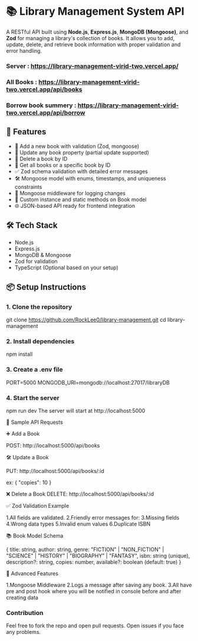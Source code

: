 # 📚 Library Management System API

A RESTful API built using **Node.js**, **Express.js**, **MongoDB (Mongoose)**, and **Zod** for managing a library's collection of books. It allows you to add, update, delete, and retrieve book information with proper validation and error handling.

### Server : https://library-management-virid-two.vercel.app/
### All Books : https://library-management-virid-two.vercel.app/api/books
### Borrow book summery : https://library-management-virid-two.vercel.app/api/borrow

## 🚀 Features

- 📘 Add a new book with validation (Zod, mongoose)
- 📗 Update any book property (partial update supported)
- 📕 Delete a book by ID
- 📙 Get all books or a specific book by ID
- ✅ Zod schema validation with detailed error messages
- 🛠 Mongoose model with enums, timestamps, and uniqueness constraints
- 🔁 Mongoose middleware for logging changes
- 🧠 Custom instance and static methods on Book model
- 🌐 JSON-based API ready for frontend integration


## 🛠 Tech Stack

- Node.js
- Express.js
- MongoDB & Mongoose
- Zod for validation
- TypeScript (Optional based on your setup)


## 📦 Setup Instructions

### 1. Clone the repository
git clone https://github.com/RockLee0/library-management.git
cd library-management

### 2. Install dependencies
npm install

### 3. Create a .env file
PORT=5000
MONGODB_URI=mongodb://localhost:27017/libraryDB

### 4. Start the server
npm run dev
The server will start at http://localhost:5000

📨 Sample API Requests

➕ Add a Book

POST: http://localhost:5000/api/books


🛠 Update a Book

PUT: http://localhost:5000/api/books/:id

ex: {
  "copies": 10
}


❌ Delete a Book
DELETE: http://localhost:5000/api/books/:id



✅ Zod Validation Example

1.All fields are validated.
2.Friendly error messages for:
3.Missing fields
4.Wrong data types
5.Invalid enum values
6.Duplicate ISBN




📚 Book Model Schema


{
  title: string,
  author: string,
  genre: "FICTION" | "NON_FICTION" | "SCIENCE" | "HISTORY" | "BIOGRAPHY" | "FANTASY",
  isbn: string (unique),
  description?: string,
  copies: number,
  available?: boolean (default: true)
}




🧠 Advanced Features

1.Mongoose Middleware
2.Logs a message after saving any book.
3.All have pre and post hook where you will be notified in console before and after creating data


### Contribution
Feel free to fork the repo and open pull requests. Open issues if you face any problems.